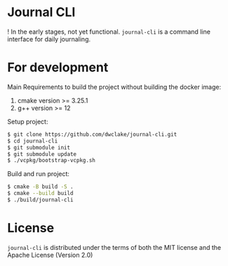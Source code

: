 # Journal CLI
! In the early stages, not yet functional.
`journal-cli` is a command line interface for daily journaling.

# For development
Main Requirements to build the project without building the docker image:
1. cmake version >= 3.25.1
2. g++ version >= 12

Setup project:
```bash
$ git clone https://github.com/dwclake/journal-cli.git
$ cd journal-cli
$ git submodule init
$ git submodule update
$ ./vcpkg/bootstrap-vcpkg.sh
```
Build and run project:
```bash
$ cmake -B build -S .
$ cmake --build build
$ ./build/journal-cli
```
# License
`journal-cli` is distributed under the terms of both the MIT license and the Apache License (Version 2.0)
